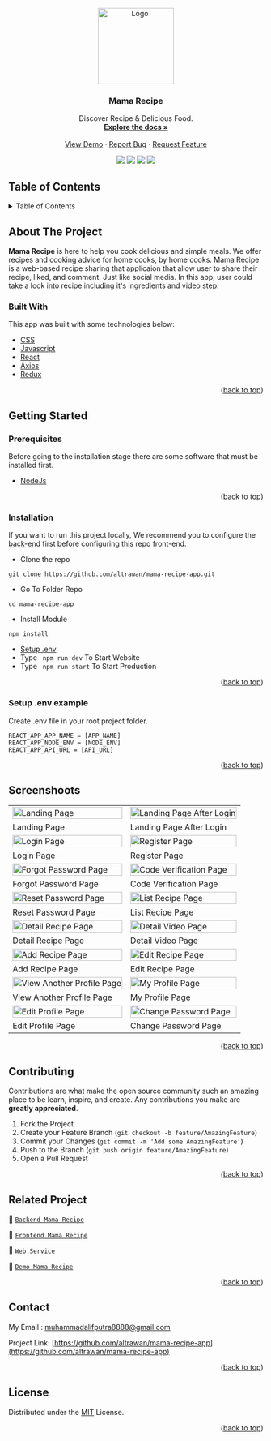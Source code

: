 <div id="top"></div>

<!-- PROJECT LOGO -->
<br />
<div align="center">
  <a href="https://github.com/altrawan/mama-recipe-app">
    <img src="https://lh3.googleusercontent.com/d/1AuO1tJ469WqoXQufUeR-OkzqAW258aXT" alt="Logo" width="150px">
  </a>

  <h3 align="center">Mama Recipe</h3>

  <p align="center">
    Discover Recipe & Delicious Food.
    <br />
    <a href="#table-of-contents"><strong>Explore the docs »</strong></a>
    <br />
    <br />
    <a href="https://bit.ly/mama-recipe-app">View Demo</a>
    ·
    <a href="https://github.com/altrawan/mama-recipe-app/issues">Report Bug</a>
    ·
    <a href="https://github.com/altrawan/mama-recipe-app/issues">Request Feature</a>
    <br />
    <p align="center">
      <a href="https://github.com/altrawan/mama-recipe-app/"><img src="https://img.shields.io/github/issues/altrawan/mama-recipe-app?style=flat"></a>
      <a href="https://github.com/altrawan/mama-recipe-app/"><img src="https://img.shields.io/github/kokolopo/food-recipes?style=flat"></a>
      <a href="https://github.com/altrawan/mama-recipe-app/"><img src="https://img.shields.io/github/stars/altrawan/mama-recipe-app?style=flat"></a>
      <a href="https://github.com/altrawan/mama-recipe-app/"><img src="https://img.shields.io/github/license/altrawan/mama-recipe-app?style=flat"></a>
    </p>
  </p>
</div>

<!-- TABLE OF CONTENTS -->
 ## Table of Contents

<details>
  <summary>Table of Contents</summary>
  <ol>
    <li>
      <a href="#about-the-project">About The Project</a>
      <ul>
        <li><a href="#built-with">Built With</a></li>
      </ul>
    </li>
    <li>
      <a href="#getting-started">Getting Started</a>
      <ul>
        <li><a href="#prerequisites">Prerequisites</a></li>
        <li><a href="#installation">Installation</a></li>
        <li><a href="#setup-env-example">Setup .env example</a></li>
      </ul>
    </li>
    <li><a href="#screenshoots">Screenshots</a></li>
    <li><a href="#contributing">Contributing</a></li>
    <li><a href="#related-project">Related Project</a></li>
    <li><a href="#contact">Contact</a></li>
    <li><a href="#license">License</a></li>
  </ol>
</details>

<!-- ABOUT THE PROJECT -->
## About The Project
**Mama Recipe** is here to help you cook delicious and simple meals. We offer recipes and cooking advice for home cooks, by home cooks. Mama Recipe is a web-based recipe sharing that applicaion that allow user to share their recipe, liked, and comment. Just like social media. In this app, user could take a look into recipe including it's ingredients and video step.

### Built With
This app was built with some technologies below:
* [CSS](https://developer.mozilla.org/en-US/docs/Web/CSS?retiredLocale=id)
* [Javascript](https://www.javascript.com/)
* [React](https://vuejs.org/v2)
* [Axios](https://axios-http.com/)
* [Redux](https://redux.js.org/)

<p align="right">(<a href="#top">back to top</a>)</p>

<!-- GETTING STARTED -->
## Getting Started

### Prerequisites

Before going to the installation stage there are some software that must be installed first.

* [NodeJs](https://nodejs.org/en/download/)

<p align="right">(<a href="#top">back to top</a>)</p>

### Installation

If you want to run this project locally, We recommend you to configure the [back-end](https://github.com/altrawan/food-recipe-api) first before configuring this repo front-end.
- Clone the repo
```
git clone https://github.com/altrawan/mama-recipe-app.git
```
- Go To Folder Repo
```
cd mama-recipe-app
```
- Install Module
```
npm install
```
- <a href="#setup-env">Setup .env</a>
- Type ` npm run dev` To Start Website
- Type ` npm run start` To Start Production

<p align="right">(<a href="#top">back to top</a>)</p>

### Setup .env example
Create .env file in your root project folder.
```
REACT_APP_APP_NAME = [APP_NAME]
REACT_APP_NODE_ENV = [NODE_ENV]
REACT_APP_API_URL = [API_URL]
```

<p align="right">(<a href="#top">back to top</a>)</p>

## Screenshoots
<p align="center" display=flex>
<table>

  <tr>
    <td><image src="https://lh3.googleusercontent.com/d/1UN7NI7Vu2NA01p5PoIhVZ4kSURmPzh7g" alt="Landing Page" width=100%></td>
    <td><image src="https://lh3.googleusercontent.com/d/1I3TT_chSyesVo2azb1Bd1_kl0plsYO08" alt="Landing Page After Login" width=100%/></td>
  </tr>
   <tr>
    <td>Landing Page</td>
    <td>Landing Page After Login</td>
  </tr>
 
  <tr>
    <td><image src="https://lh3.googleusercontent.com/d/11Z2P-4cJKQkc-sEqblc3O2cPrffQ-Qwz" alt="Login Page" width=100%></td>
    <td><image src="https://lh3.googleusercontent.com/d/1q-NdmAh2PnkD8Z4ax-h2Ayao6o_d1jAH" alt="Register Page" width=100%/></td>
  </tr>
   <tr>
    <td>Login Page</td>
    <td>Register Page</td>
  </tr>
  
  <tr>
    <td><image src="https://lh3.googleusercontent.com/d/1i0yw0ksYsIkBqdF6IlYvRmWVsMzadi5x" alt="Forgot Password Page" width=100%></td>
    <td><image src="https://lh3.googleusercontent.com/d/1Eqc_cXDDHwVb_1VIfZsDVKlRFNkk8AGY" alt="Code Verification Page" width=100%/></td>
  </tr>
  <tr>
    <td>Forgot Password Page</td>
    <td>Code Verification Page</td>
  </tr>
  
  <tr>
    <td><image src="https://lh3.googleusercontent.com/d/1NhZtMm6FZdTp9ikeBldPUvnHPziOU220" alt="Reset Password Page" width=100%></td>
    <td><image src="https://lh3.googleusercontent.com/d/1M8KX4OGoGe556yGPXZslqwHcJsKE1tIJ" alt="List Recipe Page" width=100%/></td>
  </tr>
  <tr>
    <td>Reset Password Page</td>
    <td>List Recipe Page</td>
  </tr>

  <tr>
    <td><image src="https://lh3.googleusercontent.com/d/1zhq5AQ0zta-z6fw9ZPnONXf5FJaiq9UW" alt="Detail Recipe Page" width=100%/></td>
    <td><image src="https://lh3.googleusercontent.com/d/1LYHTBdLikPqr62w_EKFyAUH7zj7SWvHY" alt="Detail Video Page" width=100%></td>
  </tr>
  <tr>
      <td>Detail Recipe Page</td>
      <td>Detail Video Page</td>
  </tr>
  
  <tr>
    <td><image src="https://lh3.googleusercontent.com/d/1oAhnZc_-DHV0v8a-GpOe-jix-wYei71f" alt="Add Recipe Page" width=100%/></td>
    <td><image src="https://lh3.googleusercontent.com/d/1HFnzIcS29DOdej0OpG4f_9FRHAx5mpRV" alt="Edit Recipe Page"' width=100%></td>
  </tr>
  <tr>
    <td>Add Recipe Page</td>
    <td>Edit Recipe Page</td>
  </tr>
  
  <tr>
    <td><image src="https://lh3.googleusercontent.com/d/1v6o5zbUONfDZbvuv4b9VyygrTw_qnI3B" alt="View Another Profile Page" width=100%/></td>
    <td><image src="https://lh3.googleusercontent.com/d/1an5NnJynGmo90flX5SX35xbuVMStJ4EJ" alt="My Profile Page"' width=100%></td>
  </tr>
  <tr>
    <td>View Another Profile Page</td>
    <td>My Profile Page</td>
  </tr>

  <tr>
    <td><image src="https://lh3.googleusercontent.com/d/1jQ8irQ2Zic-NRgcU6Hnf8n6lLqT_1LSZ" alt="Edit Profile Page" width=100%></td> 
    <td><image src="https://lh3.googleusercontent.com/d/1-rRfdYe7jzhNiqVi6A5BMZRmP4A8VSNK" alt="Change Password Page" width=100%></td>  
  </tr>
  <tr>
    <td>Edit Profile Page</td>
    <td>Change Password Page</td>
  </tr>

</table>
      
</p>

<p align="right">(<a href="#top">back to top</a>)</p>

## Contributing

Contributions are what make the open source community such an amazing place to be learn, inspire, and create. Any contributions you make are **greatly appreciated**.

1. Fork the Project
2. Create your Feature Branch (`git checkout -b feature/AmazingFeature`)
3. Commit your Changes (`git commit -m 'Add some AmazingFeature'`)
4. Push to the Branch (`git push origin feature/AmazingFeature`)
5. Open a Pull Request

<p align="right">(<a href="#top">back to top</a>)</p>

## Related Project
:rocket: [`Backend Mama Recipe`](https://github.com/altrawan/food-recipe-api)

:rocket: [`Frontend Mama Recipe`](https://github.com/altrawan/mama-recipe-app)

:rocket: [`Web Service`](https://mama-recipe.herokuapp.com/)

:rocket: [`Demo Mama Recipe`](https://bit.ly/mama-recipe-app)

<p align="right">(<a href="#top">back to top</a>)</p>

## Contact

My Email : muhammadalifputra8888@gmail.com

Project Link: [https://github.com/altrawan/mama-recipe-app](https://github.com/altrawan/mama-recipe-app)

<p align="right">(<a href="#top">back to top</a>)</p>

## License
Distributed under the [MIT](/LICENSE) License.

<p align="right">(<a href="#top">back to top</a>)</p>